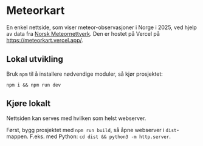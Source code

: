 # Meteorkart

En enkel nettside, som viser meteor-observasjoner i Norge i 2025, ved hjelp av data fra [Norsk Meteornettverk](http://norskmeteornettverk.no). Den er hostet på Vercel på https://meteorkart.vercel.app/.

## Lokal utvikling

Bruk `npm` til å installere nødvendige moduler, så kjør prosjektet:


```
npm i && npm run dev
```

## Kjøre lokalt

Nettsiden kan serves med hvilken som helst webserver.

Først, bygg prosjektet med `npm run build`, så åpne webserver i `dist`-mappen. F.eks. med Python: `cd dist && python3 -m http.server`.
